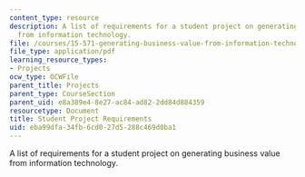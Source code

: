 ```yaml
---
content_type: resource
description: A list of requirements for a student project on generating business value
  from information technology.
file: /courses/15-571-generating-business-value-from-information-technology-spring-2009/eba99dfa34fb6cd027d5288c469d0ba1_MIT15_571s09_proj01.pdf
file_type: application/pdf
learning_resource_types:
- Projects
ocw_type: OCWFile
parent_title: Projects
parent_type: CourseSection
parent_uid: e8a389e4-8e27-ac84-ad82-2dd84d884359
resourcetype: Document
title: Student Project Requirements
uid: eba99dfa-34fb-6cd0-27d5-288c469d0ba1
---
```

A list of requirements for a student project on generating business value from information technology.

